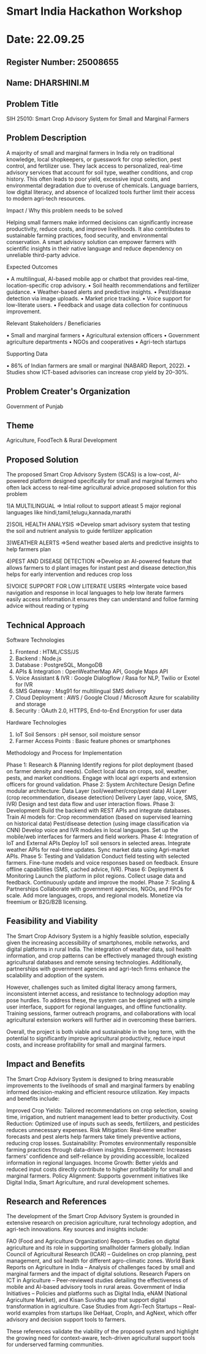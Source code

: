 # Smart India Hackathon Workshop
# Date: 22.09.25
## Register Number: 25008655
## Name: DHARSHINI.M
## Problem Title
SIH 25010: Smart Crop Advisory System for Small and Marginal Farmers
## Problem Description
A majority of small and marginal farmers in India rely on traditional knowledge, local shopkeepers, or guesswork for crop selection, pest control, and fertilizer use. They lack access to personalized, real-time advisory services that account for soil type, weather conditions, and crop history. This often leads to poor yield, excessive input costs, and environmental degradation due to overuse of chemicals. Language barriers, low digital literacy, and absence of localized tools further limit their access to modern agri-tech resources.

Impact / Why this problem needs to be solved

Helping small farmers make informed decisions can significantly increase productivity, reduce costs, and improve livelihoods. It also contributes to sustainable farming practices, food security, and environmental conservation. A smart advisory solution can empower farmers with scientific insights in their native language and reduce dependency on unreliable third-party advice.

Expected Outcomes

• A multilingual, AI-based mobile app or chatbot that provides real-time, location-specific crop advisory.
• Soil health recommendations and fertilizer guidance.
• Weather-based alerts and predictive insights.
• Pest/disease detection via image uploads.
• Market price tracking.
• Voice support for low-literate users.
• Feedback and usage data collection for continuous improvement.

Relevant Stakeholders / Beneficiaries

• Small and marginal farmers
• Agricultural extension officers
• Government agriculture departments
• NGOs and cooperatives
• Agri-tech startups

Supporting Data

• 86% of Indian farmers are small or marginal (NABARD Report, 2022).
• Studies show ICT-based advisories can increase crop yield by 20–30%.

## Problem Creater's Organization
Government of Punjab

## Theme
Agriculture, FoodTech & Rural Development

## Proposed Solution

The proposed Smart Crop Advisory System (SCAS) is a low-cost, AI-powered platform designed specifically for small and marginal farmers who often lack access to real-time agricultural advice.proposed solution for this problem

1)A MULTILINGUAL
      => Intial rollout to support atleast 5 major regional languages like hindi,tamil,telugu,kannada,marathi

2)SOIL HEALTH ANALYSIS
      =>Develop smart advisory system that testing the soil and nutrient analysis to guide fertilizer application  

3)WEATHER ALERTS 
      =>Send weather based alerts and predictive insights to help farmers plan

4)PEST AND DISEASE DETECTION
      =>Develop an AI-powered feature that allows farmers to d plant images for instant pest and disease detection,this helps for early intervention and reduces crop loss

5)VOICE SUPPORT FOR LOW LITERATE USERS
       =>Intergate voice based navigation and response in local languages to help low iterate farmers easily access information.it ensures they can understand and folloe farming advice without reading or typing

## Technical Approach

Software Technologies

1. Frontend : HTML/CSS/JS
2. Backend : Node.js
3. Database : PostgreSQL, MongoDB
4. APIs & Integration : OpenWeatherMap API, Google Maps API
5. Voice Assistant & IVR : Google Dialogflow / Rasa for NLP, Twilio or Exotel for IVR
6. SMS Gateway : Msg91 for multilingual SMS delivery
7. Cloud Deployment : AWS / Google Cloud / Microsoft Azure for scalability and storage
8. Security : OAuth 2.0, HTTPS, End-to-End Encryption for user data

Hardware Technologies

1. IoT Soil Sensors : pH sensor, soil moisture sensor
2. Farmer Access Points : Basic feature phones or smartphones

 Methodology and Process for Implementation

 Phase 1: Research & Planning
       Identify regions for pilot deployment (based on farmer density and needs).
       Collect local data on crops, soil, weather, pests, and market conditions.
       Engage with local agri experts and extension officers for ground validation.
 Phase 2: System Architecture Design
    Define modular architecture:
      Data Layer (soil/weather/crop/pest data)
      AI Layer (crop recommendation, disease detection)
      Delivery Layer (app, voice, SMS, IVR)
   Design and test data flow and user interaction flows.
 Phase 3: Development
 Build the backend with REST APIs and integrate databases.
Train AI models for:
Crop recommendation (based on supervised learning on historical data)
Pest/disease detection (using image classification via CNN)
Develop voice and IVR modules in local languages.
Set up the mobile/web interfaces for farmers and field workers.
 Phase 4: Integration of IoT and External APIs
 Deploy IoT soil sensors in selected areas.
Integrate weather APIs for real-time updates.
Sync market data using Agri-market APIs.
 Phase 5: Testing and Validation
 Conduct field testing with selected farmers.
Fine-tune models and voice responses based on feedback.
Ensure offline capabilities (SMS, cached advice, IVR).
 Phase 6: Deployment & Monitoring
 Launch the platform in pilot regions.
Collect usage data and feedback.
Continuously update and improve the model.
 Phase 7: Scaling & Partnerships
Collaborate with government agencies, NGOs, and FPOs for scale.
Add more languages, crops, and regional models.
Monetize via freemium or B2G/B2B licensing.


## Feasibility and Viability
The Smart Crop Advisory System is a highly feasible solution, especially given the increasing accessibility of smartphones, mobile networks, and digital platforms in rural India. The integration of weather data, soil health information, and crop patterns can be effectively managed through existing agricultural databases and remote sensing technologies. Additionally, partnerships with government agencies and agri-tech firms enhance the scalability and adoption of the system.

However, challenges such as limited digital literacy among farmers, inconsistent internet access, and resistance to technology adoption may pose hurdles. To address these, the system can be designed with a simple user interface, support for regional languages, and offline functionality. Training sessions, farmer outreach programs, and collaborations with local agricultural extension workers will further aid in overcoming these barriers.

Overall, the project is both viable and sustainable in the long term, with the potential to significantly improve agricultural productivity, reduce input costs, and increase profitability for small and marginal farmers.

## Impact and Benefits
The Smart Crop Advisory System is designed to bring measurable improvements to the livelihoods of small and marginal farmers by enabling informed decision-making and efficient resource utilization. Key impacts and benefits include:

Improved Crop Yields: Tailored recommendations on crop selection, sowing time, irrigation, and nutrient management lead to better productivity.
Cost Reduction: Optimized use of inputs such as seeds, fertilizers, and pesticides reduces unnecessary expenses.
Risk Mitigation: Real-time weather forecasts and pest alerts help farmers take timely preventive actions, reducing crop losses.
Sustainability: Promotes environmentally responsible farming practices through data-driven insights.
Empowerment: Increases farmers' confidence and self-reliance by providing accessible, localized information in regional languages.
Income Growth: Better yields and reduced input costs directly contribute to higher profitability for small and marginal farmers.
Policy Alignment: Supports government initiatives like Digital India, Smart Agriculture, and rural development schemes.


## Research and References
The development of the Smart Crop Advisory System is grounded in extensive research on precision agriculture, rural technology adoption, and agri-tech innovations. Key sources and insights include:

FAO (Food and Agriculture Organization) Reports – Studies on digital agriculture and its role in supporting smallholder farmers globally.
Indian Council of Agricultural Research (ICAR) – Guidelines on crop planning, pest management, and soil health for different agro-climatic zones.
World Bank Reports on Agriculture in India – Analysis of challenges faced by small and marginal farmers and the impact of digital solutions.
Research Papers on ICT in Agriculture – Peer-reviewed studies detailing the effectiveness of mobile and AI-based advisory tools in rural areas.
Government of India Initiatives – Policies and platforms such as Digital India, eNAM (National Agriculture Market), and Kisan Suvidha app that support digital transformation in agriculture.
Case Studies from Agri-Tech Startups – Real-world examples from startups like DeHaat, CropIn, and AgNext, which offer advisory and decision support tools to farmers.

These references validate the viability of the proposed system and highlight the growing need for context-aware, tech-driven agricultural support tools for underserved farming communities.
